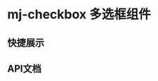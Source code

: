 # mj-checkbox 多选框组件
<link
  rel="stylesheet"
  href="https://fonts.googleapis.com/css?family=Material+Icons|Material+Icons+Outlined"
/>

<script lang="ts" setup>
import quickShow from './components/quickShow.vue'
import propsBody from './data/propsBody'
</script>

## 快捷展示
<quickShow />

## API文档
<props-table descriptType="Props"  :propsBody="propsBody" />

